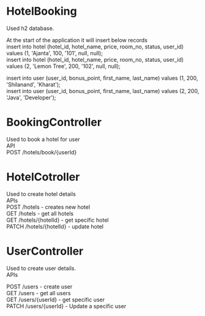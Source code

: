 # HotelBooking

Used h2 database.
 
At the start of the application it will insert below records<br/>
insert into hotel (hotel_id, hotel_name, price, room_no, status, user_id) values (1, 'Ajanta', 100, '101', null, null);<br/>
insert into hotel (hotel_id, hotel_name, price, room_no, status, user_id) values (2, 'Lemon Tree', 200, '102', null, null);<br/>

insert into user (user_id, bonus_point, first_name, last_name) values (1, 200, 'Shilanand', 'Kharat');<br/>
insert into user (user_id, bonus_point, first_name, last_name) values (2, 200, 'Java', 'Developer');<br/>

# BookingController
Used to book a hotel for user<br/>
API<br/>
POST /hotels/book/{userId}<br/>

# HotelCotroller
Used to create hotel details<br/>
APIs<br/>
POST /hotels - creates new hotel<br/>
GET /hotels - get all hotels<br/>
GET /hotels/{hotelId} - get specific hotel<br/>
PATCH /hotels/{hotelId} - update hotel<br/>

# UserController
Used to create user details.<br/>
APIs<br/>

POST /users - create user<br/>
GET /users - get all users<br/>
GET /users/{userId} - get specific user<br/>
PATCH /users/{userId} - Update a specific user<br/>
